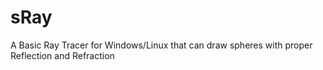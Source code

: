 # sRay
A Basic Ray Tracer for Windows/Linux that can draw spheres with proper Reflection and Refraction
